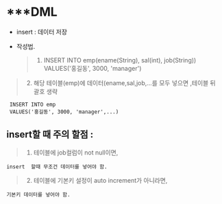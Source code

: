 # \*\*\*DML

- insert : 데이터 저장

- 작성법.
  > 1.  INSERT INTO emp(ename(String), sal(int), job(String))
      VALUES('홍길동', 3000, 'manager')

> 2.  해당 테이블(emp)에 데이터(ename,sal,job,...를 모두 넣으면 ,테이블 뒤 괄호 생략

     INSERT INTO emp
     VALUES('홍길동', 3000, 'manager',...)

## insert할 때 주의 할점 :

> 1.  테이블에 job컬럼이 not null이면,

    insert  할때 무조건 데이터를 넣어야 함.

> 2.  테이블에 기본키 설정이 auto increment가 아니라면,

    기본키 데이터를 넣어야 함.
